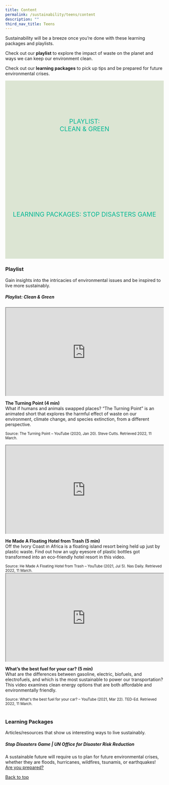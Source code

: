 ```yaml
---
title: Content
permalink: /sustainability/teens/content
description: ""
third_nav_title: Teens
---
```

<style type="text/css">
/* Links */
.content a { color: #322987; }
.content a:focus,
.content a:hover { color: #28216c; }

/* Button Outline */
.bp-button { padding-left: 1.5rem; padding-right: 1.5rem; }
.bp-button.is-primary-outline { border: 1px solid #322987; color: #322987; background-color: transparent; text-decoration: none; }
.bp-button.is-primary-outline:focus,
.bp-button.is-primary-outline:hover { border: 1px solid #322987; color: #cff2e8; background-color: #322987; text-decoration: none; }

/* Responsive Iframe */
.responsive-iframe { position: absolute; top: 0; left: 0; bottom: 0; right: 0; width: 100%; height: 100%; }
.responsive-iframe-container { position: relative; overflow: hidden; width: 100%; }
.responsive-iframe-container.ratio-16by9 { padding-top: 56.25%; }
.responsive-iframe-container.ratio-4by3 { padding-top: 75%; }
.responsive-iframe-container.ratio-3by2 { padding-top: 66.66%; }
.responsive-iframe-container.ratio-1by1 { padding-top: 100%; }
	
/* Click Box */
.clickbox { display: block; position: relative; width: 100%; padding-bottom: 56.25%; background-color: transparent; }
.clickbox span { padding: .5rem; }
.clickbox a { position: absolute; display: flex; width: 100%; height: 100%; align-items: center; justify-content: center; font-size: 1.25rem; text-align: center; text-decoration: none; text-transform: uppercase; }
.clickbox a:focus,
.clickbox a:hover { text-decoration: none; }

/* Mint Jade */
.clickbox.is-mint-jade { background-color: #dce5d3; color: #00b794; }
.clickbox.is-mint-jade a { color: #00b794; }
.clickbox.is-mint-jade a:focus,
.clickbox.is-mint-jade a:hover { background-color: #00b794; color: #dce5d3; }	
</style>

Sustainability will be a breeze once you’re done with these learning packages and playlists.

Check out our **playlist** to explore the impact of waste on the planet and ways we can keep our environment clean.

Check out our **learning packages** to pick up tips and be prepared for future environmental crises.

<div class="row is-multiline">
  <div class="col is-one-half">
    <div class="clickbox is-mint-jade">
      <a href="#playlist-cleangreen">
        <span>Playlist:<br>Clean & Green</span>
      </a>
    </div>
  </div>
  <div class="col is-one-half">
    <div class="clickbox is-mint-jade">
      <a href="#lp-stopdisasters">
        <span>Learning Packages: Stop Disasters Game</span>
      </a>
    </div>
  </div>
  </div>

<h3 class="margin--bottom--lg"><b>Playlist</b></h3>
<p>Gain insights into the intricacies of environmental issues and be inspired to live more sustainably.</p>

<h5 class="margin--bottom--lg" id="playlist-cleangreen"><b>Playlist: Clean & Green</b></h5>
<div class="row is-multiline margin--bottom--lg">
  <div class="col is-two-fifths">
    <div class="responsive-iframe-container ratio-16by9">
      <iframe class="responsive-iframe" src="https://www.youtube.com/embed/p7LDk4D3Q3U"></iframe>
    </div>
  </div>
  <div class="col is-three-fifths">
    <p><b class="has-text-indigo">The Turning Point (4 min)</b><br>
What if humans and animals swapped places? “The Turning Point” is an animated short that explores the harmful effect of waste on our environment, climate change, and species extinction, from a different perspective.</p>

   <small>Source: The Turning Point – YouTube (2020, Jan 20). Steve Cutts. Retrieved 2022, 11 March.</small>
  </div>
</div>

<div class="row is-multiline margin--bottom--lg">
  <div class="col is-two-fifths">
    <div class="responsive-iframe-container ratio-16by9">
      <iframe class="responsive-iframe" src="https://www.youtube.com/embed/b9XiobGsWvY"></iframe>
    </div>
  </div>
  <div class="col is-three-fifths">
<p><b class="has-text-indigo">He Made A Floating Hotel from Trash (5 min)</b><br>
Off the Ivory Coast in Africa is a floating island resort being held up just by plastic waste. Find out how an ugly eyesore of plastic bottles got transformed into an eco-friendly hotel resort in this video. </p>
    <small>Source: He Made A Floating Hotel from Trash – YouTube (2021, Jul 5). Nas Daily. Retrieved 2022, 11 March.</small>
  </div>
</div>

<div class="row is-multiline">
  <div class="col is-two-fifths">
    <div class="responsive-iframe-container ratio-16by9">
      <iframe class="responsive-iframe" src="https://www.youtube.com/embed/UoH2-TlcDrU"></iframe>
    </div>
  </div>
  <div class="col is-three-fifths">
    <p><b class="has-text-indigo">What’s the best fuel for your car? (5 min)</b><br>
What are the differences between gasoline, electric, biofuels, and electrofuels, and which is the most sustainable to power our transportation? This video examines clean energy options that are both affordable and environmentally friendly.</p>
		<small>Source: What's the best fuel for your car? – YouTube (2021, Mar 22). TED-Ed. Retrieved 2022, 11 March.</small>
  </div>
</div>
<br>

<h3 class="margin--bottom--lg" id="lp-stopdisasters"><b>Learning Packages</b></h3>
Articles/resources that show us interesting ways to live sustainably.

<h5 class="margin--bottom--lg" id="lp-stopdisasters"><b>Stop Disasters Game | UN Office for Disaster Risk Reduction</b></h5>

A sustainable future will require us to plan for future environmental crises, whether they are floods, hurricanes, wildfires, tsunamis, or earthquakes!  <a target="_blank" href="https://www.stopdisastersgame.org/stop_disasters">Are you prepared?</a>




<p class="has-text-right margin--top--xl"><a href="#main-content">Back to top</a></p>